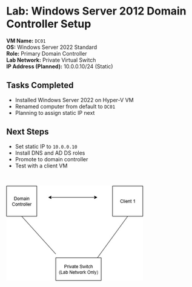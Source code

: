 # Lab: Windows Server 2012 Domain Controller Setup

**VM Name:** `DC01`  
**OS:** Windows Server 2022 Standard  
**Role:** Primary Domain Controller  
**Lab Network:** Private Virtual Switch  
**IP Address (Planned):** 10.0.0.10/24 (Static)



## Tasks Completed

- Installed Windows Server 2022 on Hyper-V VM  
- Renamed computer from default to `DC01`  
- Planning to assign static IP next  



## Next Steps

- Set static IP to `10.0.0.10`  
- Install DNS and AD DS roles  
- Promote to domain controller  
- Test with a client VM
  
<br>  

![Diagram](images/homelab-network.jpg)

<br>
